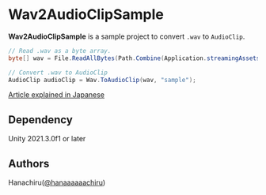 # Wav2AudioClipSample
<b>Wav2AudioClipSample</b> is a sample project to convert <code>.wav</code> to <code>AudioClip</code>.

``` sample.cs
// Read .wav as a byte array.
byte[] wav = File.ReadAllBytes(Path.Combine(Application.streamingAssetsPath, "sample.wav"));

// Convert .wav to AudioClip
AudioClip audioClip = Wav.ToAudioClip(wav, "sample");
```

[Article explained in Japanese](https://www.hanachiru-blog.com/entry/2022/08/01/120000)

## Dependency
Unity 2021.3.0f1 or later  

## Authors
Hanachiru([@hanaaaaaachiru](https://twitter.com/hanaaaaaachiru))
